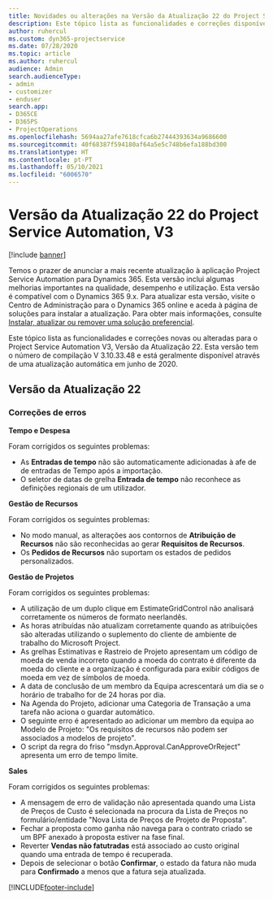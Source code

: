 ```yaml
---
title: Novidades ou alterações na Versão da Atualização 22 do Project Service Automation, V3
description: Este tópico lista as funcionalidades e correções disponíveis no Project Service Automation V3, Versão da Atualização 22, V3.
author: ruhercul
ms.custom: dyn365-projectservice
ms.date: 07/28/2020
ms.topic: article
ms.author: ruhercul
audience: Admin
search.audienceType:
- admin
- customizer
- enduser
search.app:
- D365CE
- D365PS
- ProjectOperations
ms.openlocfilehash: 5694aa27afe7618cfca6b27444393634a9686600
ms.sourcegitcommit: 40f68387f594180af64a5e5c748b6efa188bd300
ms.translationtype: HT
ms.contentlocale: pt-PT
ms.lasthandoff: 05/10/2021
ms.locfileid: "6006570"
---
```

# <a name="project-service-automation-update-release-22-v3"></a>Versão da Atualização 22 do Project Service Automation, V3

[!include [banner](../includes/psa-now-project-operations.md)]

Temos o prazer de anunciar a mais recente atualização à aplicação Project Service Automation para Dynamics 365. Esta versão inclui algumas melhorias importantes na qualidade, desempenho e utilização. Esta versão é compatível com o Dynamics 365 9.x. Para atualizar esta versão, visite o Centro de Administração para o Dynamics 365 online e aceda à página de soluções para instalar a atualização. Para obter mais informações, consulte [Instalar, atualizar ou remover uma solução preferencial](/power-platform/admin/install-remove-preferred-solution).

Este tópico lista as funcionalidades e correções novas ou alteradas para o Project Service Automation V3, Versão da Atualização 22. Esta versão tem o número de compilação V 3.10.33.48 e está geralmente disponível através de uma atualização automática em junho de 2020.

## <a name="update-release-22"></a>Versão da Atualização 22

### <a name="bug-fixes"></a>Correções de erros



**Tempo e Despesa**

Foram corrigidos os seguintes problemas:

- As **Entradas de tempo** não são automaticamente adicionadas à afe de de entradas de Tempo após a importação.
- O seletor de datas de grelha **Entrada de tempo** não reconhece as definições regionais de um utilizador.

**Gestão de Recursos**

Foram corrigidos os seguintes problemas:

- No modo manual, as alterações aos contornos de **Atribuição de Recursos** não são reconhecidas ao gerar **Requisitos de Recursos**.
- Os **Pedidos de Recursos** não suportam os estados de pedidos personalizados.

**Gestão de Projetos**

Foram corrigidos os seguintes problemas:

- A utilização de um duplo clique em EstimateGridControl não analisará corretamente os números de formato neerlandês.
- As horas atribuídas não atualizam corretamente quando as atribuições são alteradas utilizando o suplemento do cliente de ambiente de trabalho do Microsoft Project.
- As grelhas Estimativas e Rastreio de Projeto apresentam um código de moeda de venda incorreto quando a moeda do contrato é diferente da moeda do cliente e a organização é configurada para exibir códigos de moeda em vez de símbolos de moeda.
- A data de conclusão de um membro da Equipa acrescentará um dia se o horário de trabalho for de 24 horas por dia.
- Na Agenda do Projeto, adicionar uma Categoria de Transação a uma tarefa não aciona o guardar automático.
- O seguinte erro é apresentado ao adicionar um membro da equipa ao Modelo de Projeto: "Os requisitos de recursos não podem ser associados a modelos de projeto". 
- O script da regra do friso "msdyn.Approval.CanApproveOrReject" apresenta um erro de tempo limite.

**Sales**

Foram corrigidos os seguintes problemas:

- A mensagem de erro de validação não apresentada quando uma Lista de Preços de Custo é selecionada na procura da Lista de Preços no formulário/entidade "Nova Lista de Preços de Projeto de Proposta".
- Fechar a proposta como ganha não navega para o contrato criado se um BPF anexado à proposta estiver na fase final.
- Reverter **Vendas não fatutradas** está associado ao custo original quando uma entrada de tempo é recuperada.
- Depois de selecionar o botão **Confirmar**, o estado da fatura não muda para **Confirmado** a menos que a fatura seja atualizada.


[!INCLUDE[footer-include](../includes/footer-banner.md)]